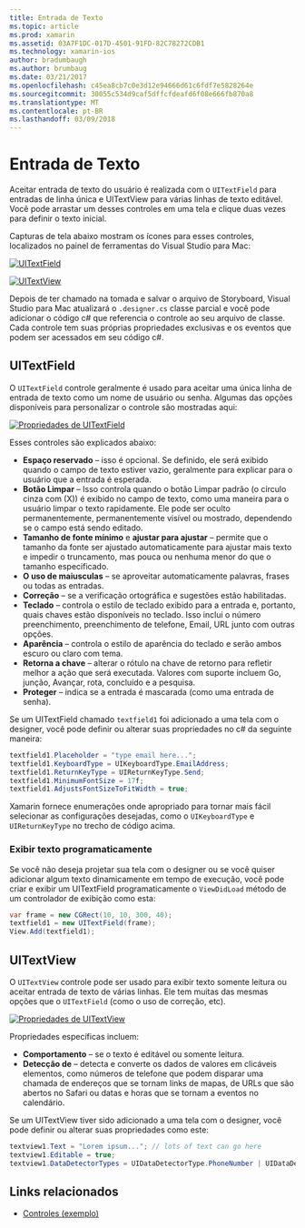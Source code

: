 ```yaml
---
title: Entrada de Texto
ms.topic: article
ms.prod: xamarin
ms.assetid: 03A7F1DC-017D-4501-91FD-82C78272CDB1
ms.technology: xamarin-ios
author: bradumbaugh
ms.author: brumbaug
ms.date: 03/21/2017
ms.openlocfilehash: c45ea8cb7c0e3d12e94666d61c6fdf7e5828264e
ms.sourcegitcommit: 30055c534d9caf5dffcfdeafd6f08e666fb870a8
ms.translationtype: MT
ms.contentlocale: pt-BR
ms.lasthandoff: 03/09/2018
---
```

# <a name="text-input"></a>Entrada de Texto

Aceitar entrada de texto do usuário é realizada com o `UITextField` para entradas de linha única e UITextView para várias linhas de texto editável. Você pode arrastar um desses controles em uma tela e clique duas vezes para definir o texto inicial.

Capturas de tela abaixo mostram os ícones para esses controles, localizados no painel de ferramentas do Visual Studio para Mac:

 [![](text-input-images/image11a.png "UITextField")](text-input-images/image11a.png#lightbox)

 [![](text-input-images/image13a.png "UITextView")](text-input-images/image13a.png#lightbox)

Depois de ter chamado na tomada e salvar o arquivo de Storyboard, Visual Studio para Mac atualizará o `.designer.cs` classe parcial e você pode adicionar o código c# que referencia o controle ao seu arquivo de classe. Cada controle tem suas próprias propriedades exclusivas e os eventos que podem ser acessados em seu código c#.

 <a name="UITextField" />


## <a name="uitextfield"></a>UITextField

O `UITextField` controle geralmente é usado para aceitar uma única linha de entrada de texto como um nome de usuário ou senha. Algumas das opções disponíveis para personalizar o controle são mostradas aqui:

 [![](text-input-images/image15a.png "Propriedades de UITextField")](text-input-images/image15a.png#lightbox)

Esses controles são explicados abaixo:

-  **Espaço reservado** – isso é opcional. Se definido, ele será exibido quando o campo de texto estiver vazio, geralmente para explicar para o usuário que a entrada é esperada.
-  **Botão Limpar** – Isso controla quando o botão Limpar padrão (o círculo cinza com (X)) é exibido no campo de texto, como uma maneira para o usuário limpar o texto rapidamente. Ele pode ser oculto permanentemente, permanentemente visível ou mostrado, dependendo se o campo está sendo editado.
-  **Tamanho de fonte mínimo** e **ajustar para ajustar** – permite que o tamanho da fonte ser ajustado automaticamente para ajustar mais texto e impedir o truncamento, mas pouca ou nenhuma menor do que o tamanho especificado.
-  **O uso de maiusculas** – se aproveitar automaticamente palavras, frases ou todas as entradas.
-  **Correção** – se a verificação ortográfica e sugestões estão habilitadas.
-  **Teclado** – controla o estilo de teclado exibido para a entrada e, portanto, quais chaves estão disponíveis no teclado. Isso inclui o número preenchimento, preenchimento de telefone, Email, URL junto com outras opções.
-  **Aparência** – controla o estilo de aparência do teclado e serão ambos escuro ou claro com tema.
-  **Retorna a chave** – alterar o rótulo na chave de retorno para refletir melhor a ação que será executada. Valores com suporte incluem Go, junção, Avançar, rota, concluído e a pesquisa.
-  **Proteger** – indica se a entrada é mascarada (como uma entrada de senha).


Se um UITextField chamado `textfield1` foi adicionado a uma tela com o designer, você pode definir ou alterar suas propriedades no c# da seguinte maneira:

```csharp
textfield1.Placeholder = "type email here...";
textfield1.KeyboardType = UIKeyboardType.EmailAddress;
textfield1.ReturnKeyType = UIReturnKeyType.Send;
textfield1.MinimumFontSize = 17f;
textfield1.AdjustsFontSizeToFitWidth = true;
```

Xamarin fornece enumerações onde apropriado para tornar mais fácil selecionar as configurações desejadas, como o `UIKeyboardType` e `UIReturnKeyType` no trecho de código acima.

### <a name="display-text-programmatically"></a>Exibir texto programaticamente

Se você não deseja projetar sua tela com o designer ou se você quiser adicionar algum texto dinamicamente em tempo de execução, você pode criar e exibir um UITextField programaticamente o `ViewDidLoad` método de um controlador de exibição como esta:

```csharp
var frame = new CGRect(10, 10, 300, 40);
textfield1 = new UITextField(frame);
View.Add(textfield1);
```

 <a name="UITextView" />


## <a name="uitextview"></a>UITextView

O `UITextView` controle pode ser usado para exibir texto somente leitura ou aceitar entrada de texto de várias linhas. Ele tem muitas das mesmas opções que o `UITextField` (como o uso de correção, etc).

 [![](text-input-images/image16a.png "Propriedades de UITextView")](text-input-images/image16a.png#lightbox)

Propriedades específicas incluem:

-  **Comportamento** – se o texto é editável ou somente leitura.
-  **Detecção de** – detecta e converte os dados de valores em clicáveis elementos, como números de telefone que podem disparar uma chamada de endereços que se tornam links de mapas, de URLs que são abertos no Safari ou datas e horas que se tornam a eventos no calendário.


Se um UITextView tiver sido adicionado a uma tela com o designer, você pode definir ou alterar suas propriedades como este:

```csharp
textview1.Text = "Lorem ipsum..."; // lots of text can go here
textview1.Editable = true;
textview1.DataDetectorTypes = UIDataDetectorType.PhoneNumber | UIDataDetectorType.Link;
```



## <a name="related-links"></a>Links relacionados

- [Controles (exemplo)](https://developer.xamarin.com/samples/Controls/)

